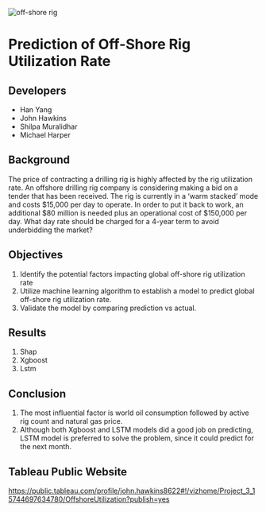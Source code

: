 ![off-shore rig](https://media.mnn.com/assets/images/2010/05/shutterstock_680239339.jpg.653x0_q80_crop-smart.jpg)
# Prediction of Off-Shore Rig Utilization Rate 
## Developers
* Han Yang
* John Hawkins
* Shilpa Muralidhar
* Michael Harper
## Background
The price of contracting a drilling rig is highly affected by the rig utilization rate. An offshore drilling rig company is considering making a bid on a tender that has been received. The rig is currently in a ‘warm stacked’ mode and costs $15,000 per day to operate. In order to put it back to work, an additional $80 million is needed plus an operational cost of $150,000 per day. What day rate should be charged for a 4-year term to avoid underbidding the market?
## Objectives
1. Identify the potential factors impacting global off-shore rig utilization rate
2. Utilize machine learning algorithm to establish a model to predict global off-shore rig utilization rate.
3. Validate the model by comparing prediction vs actual.
## Results
1. Shap
2. Xgboost
3. Lstm

## Conclusion
1. The most influential factor is world oil consumption followed by active rig count and natural gas price.
2. Although both Xgboost and LSTM models did a good job on predicting, LSTM model is preferred to solve the problem, since it could predict for the next month.
## Tableau Public Website
https://public.tableau.com/profile/john.hawkins8622#!/vizhome/Project_3_15744697634780/OffshoreUtilization?publish=yes

